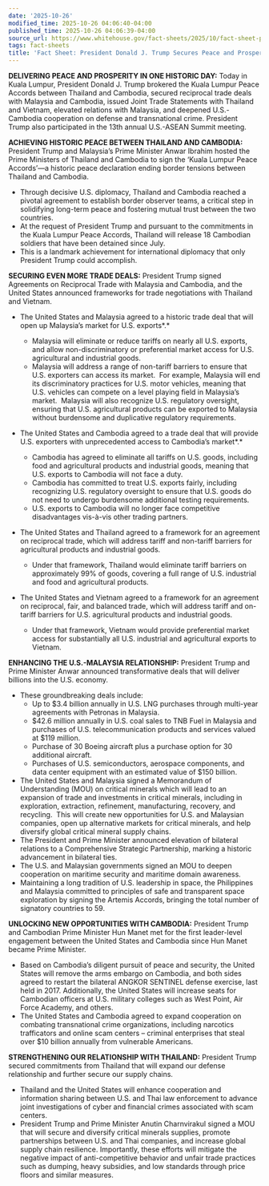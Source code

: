 ```yaml
---
date: '2025-10-26'
modified_time: 2025-10-26 04:06:40-04:00
published_time: 2025-10-26 04:06:39-04:00
source_url: https://www.whitehouse.gov/fact-sheets/2025/10/fact-sheet-president-donald-j-trump-secures-peace-and-prosperity-in-malaysia/
tags: fact-sheets
title: 'Fact Sheet: President Donald J. Trump Secures Peace and Prosperity in Malaysia'
---
```

 
**DELIVERING PEACE AND PROSPERITY IN ONE HISTORIC DAY:** Today in Kuala
Lumpur, President Donald J. Trump brokered the Kuala Lumpur Peace
Accords between Thailand and Cambodia, secured reciprocal trade deals
with Malaysia and Cambodia, issued Joint Trade Statements with Thailand
and Vietnam, elevated relations with Malaysia, and deepened
U.S.-Cambodia cooperation on defense and transnational crime. President
Trump also participated in the 13th annual U.S.-ASEAN Summit meeting.

**ACHIEVING HISTORIC PEACE BETWEEN THAILAND AND CAMBODIA:** President
Trump and Malaysia’s Prime Minister Anwar Ibrahim hosted the Prime
Ministers of Thailand and Cambodia to sign the ‘Kuala Lumpur Peace
Accords’—a historic peace declaration ending border tensions between
Thailand and Cambodia.

-   Through decisive U.S. diplomacy, Thailand and Cambodia reached a
    pivotal agreement to establish border observer teams, a critical
    step in solidifying long-term peace and fostering mutual trust
    between the two countries.
-   At the request of President Trump and pursuant to the commitments in
    the Kuala Lumpur Peace Accords, Thailand will release 18 Cambodian
    soldiers that have been detained since July.
-   This is a landmark achievement for international diplomacy that only
    President Trump could accomplish.

**SECURING EVEN MORE TRADE DEALS:** President Trump signed Agreements on
Reciprocal Trade with Malaysia and Cambodia, and the United States
announced frameworks for trade negotiations with Thailand and Vietnam.

-   The United States and Malaysia agreed to a historic trade deal that
    will open up Malaysia’s market for U.S. exports*.*
    -   Malaysia will eliminate or reduce tariffs on nearly all U.S.
        exports, and allow non-discriminatory or preferential market
        access for U.S. agricultural and industrial goods.

    <!-- -->

    -   Malaysia will address a range of non-tariff barriers to ensure
        that U.S. exporters can access its market.  For example,
        Malaysia will end its discriminatory practices for U.S. motor
        vehicles, meaning that U.S. vehicles can compete on a level
        playing field in Malaysia’s market.  Malaysia will also
        recognize U.S. regulatory oversight, ensuring that U.S.
        agricultural products can be exported to Malaysia without
        burdensome and duplicative regulatory requirements.
-   The United States and Cambodia agreed to a trade deal that will
    provide U.S. exporters with unprecedented access to Cambodia’s
    market*.*
    -   Cambodia has agreed to eliminate all tariffs on U.S. goods,
        including food and agricultural products and industrial goods,
        meaning that U.S. exports to Cambodia will not face a duty.

    <!-- -->

    -   Cambodia has committed to treat U.S. exports fairly, including
        recognizing U.S. regulatory oversight to ensure that U.S. goods
        do not need to undergo burdensome additional testing
        requirements.

    <!-- -->

    -   U.S. exports to Cambodia will no longer face competitive
        disadvantages vis-à-vis other trading partners.
-   The United States and Thailand agreed to a framework for an
    agreement on reciprocal trade, which will address tariff and
    non-tariff barriers for agricultural products and industrial goods.
    -   Under that framework, Thailand would eliminate tariff barriers
        on approximately 99% of goods, covering a full range of U.S.
        industrial and food and agricultural products. 
-   The United States and Vietnam agreed to a framework for an agreement
    on reciprocal, fair, and balanced trade, which will address tariff
    and on-tariff barriers for U.S. agricultural products and industrial
    goods.
    -   Under that framework, Vietnam would provide preferential market
        access for substantially all U.S. industrial and agricultural
        exports to Vietnam.

**ENHANCING THE U.S.-MALAYSIA RELATIONSHIP:** President Trump and Prime
Minister Anwar announced transformative deals that will deliver billions
into the U.S. economy.

-   These groundbreaking deals include:
    -   Up to $3.4 billion annually in U.S. LNG purchases through
        multi-year agreements with Petronas in Malaysia.
    -   $42.6 million annually in U.S. coal sales to TNB Fuel in
        Malaysia and purchases of U.S. telecommunication products and
        services valued at $119 million.
    -   Purchase of 30 Boeing aircraft plus a purchase option for 30
        additional aircraft.
    -   Purchases of U.S. semiconductors, aerospace components, and data
        center equipment with an estimated value of $150 billion.
-   The United States and Malaysia signed a Memorandum of Understanding
    (MOU) on critical minerals which will lead to an expansion of trade
    and investments in critical minerals, including in exploration,
    extraction, refinement, manufacturing, recovery, and recycling. 
    This will create new opportunities for U.S. and Malaysian companies,
    open up alternative markets for critical minerals, and help
    diversify global critical mineral supply chains.
-   The President and Prime Minister announced elevation of bilateral
    relations to a Comprehensive Strategic Partnership, marking a
    historic advancement in bilateral ties.
-   The U.S. and Malaysian governments signed an MOU to deepen
    cooperation on maritime security and maritime domain awareness.
-   Maintaining a long tradition of U.S. leadership in space, the
    Philippines and Malaysia committed to principles of safe and
    transparent space exploration by signing the Artemis Accords,
    bringing the total number of signatory countries to 59.

**UNLOCKING NEW OPPORTUNITIES WITH CAMBODIA:** President Trump and
Cambodian Prime Minister Hun Manet met for the first leader-level
engagement between the United States and Cambodia since Hun Manet became
Prime Minister.

-   Based on Cambodia’s diligent pursuit of peace and security, the
    United States will remove the arms embargo on Cambodia, and both
    sides agreed to restart the bilateral ANGKOR SENTINEL defense
    exercise, last held in 2017. Additionally, the United States will
    increase seats for Cambodian officers at U.S. military colleges such
    as West Point, Air Force Academy, and others. 
-   The United States and Cambodia agreed to expand cooperation on
    combating transnational crime organizations, including narcotics
    trafficators and online scam centers – criminal enterprises that
    steal over $10 billion annually from vulnerable Americans.

**STRENGTHENING OUR RELATIONSHIP WITH THAILAND:** President Trump
secured commitments from Thailand that will expand our defense
relationship and further secure our supply chains.

-   Thailand and the United States will enhance cooperation and
    information sharing between U.S. and Thai law enforcement to advance
    joint investigations of cyber and financial crimes associated with
    scam centers.
-   President Trump and Prime Minister Anutin Charnvirakul signed a MOU
    that will secure and diversify critical minerals supplies, promote
    partnerships between U.S. and Thai companies, and increase global
    supply chain resilience. Importantly, these efforts will mitigate
    the negative impact of anti-competitive behavior and unfair trade
    practices such as dumping, heavy subsidies, and low standards
    through price floors and similar measures.
